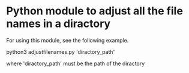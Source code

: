 # Python module to adjust all the file names in a diractory

For using this module, see the following example.

python3 adjustfilenames.py 'diractory_path'

where 'diractory_path' must be the path of the diractory

